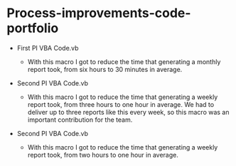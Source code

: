 # Process-improvements-code-portfolio

- First PI VBA Code.vb
  - With this macro I got to reduce the time that generating a monthly report took, from six hours to 30 minutes in average.

- Second PI VBA Code.vb
  - With this macro I got to reduce the time that generating a weekly report took, from three hours to one hour in average. We had to deliver up to three reports like this every week, so this macro was an important contribution for the team.
  
- Second PI VBA Code.vb
  - With this macro I got to reduce the time that generating a weekly report took, from two hours to one hour in average.
